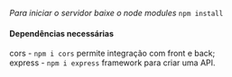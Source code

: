 *Para iniciar o servidor baixe o node modules* `npm install`

#### Dependências necessárias 
cors - `npm i cors` permite integração com front e back; <br>
express - `npm i express` framework para criar uma API.
